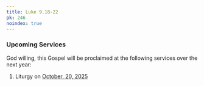 ```yaml
---
title: Luke 9.18-22
pk: 246
noindex: true
---
```


### Upcoming Services

God willing, this Gospel will be proclaimed at the following services over the next year:


1. Liturgy on [October, 20, 2025](https://orthocal.info/readings/gregorian/2025/10/20/)
